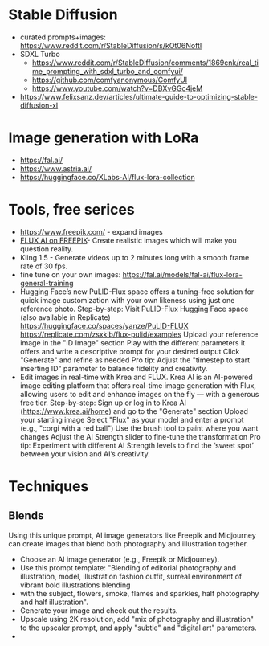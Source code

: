 # Stable Diffusion 
* curated prompts+images: https://www.reddit.com/r/StableDiffusion/s/kOt06Noftl
* SDXL Turbo
  * https://www.reddit.com/r/StableDiffusion/comments/1869cnk/real_time_prompting_with_sdxl_turbo_and_comfyui/
  * https://github.com/comfyanonymous/ComfyUI
  * https://www.youtube.com/watch?v=DBXvGGc4jeM
* https://www.felixsanz.dev/articles/ultimate-guide-to-optimizing-stable-diffusion-xl

# Image generation with LoRa
* https://fal.ai/
* https://www.astria.ai/
* https://huggingface.co/XLabs-AI/flux-lora-collection

# Tools, free serices
* https://www.freepik.com/ - expand images
 * [FLUX AI on FREEPIK](https://link.mail.beehiiv.com/ss/c/u001.nk4qDcNtx0o7ZcXaSg5zuNGchgT8L4kg2f_ThDfLwmk8Or8SWjnIBl5Dxga5o8VN_8noC7ro7H0u3rGZMo1KSkeidf7khAosni7Aiuu0jAWjY_K7lZA8Z8Gv0X5eN434qzzc_xLrVu0vK0SJHzJTF_mplVVYPGKPiJm9p2adCs6l-zMW5eE7o2ISSGeBJBtiHXQ2IGl5x1RBDZn9vB-uRFc6REMeLAyRTVu6Rbvjqc2GHbIOT)- Create realistic images which will make you question reality. 
* Kling 1.5 - Generate videos up to 2 minutes long with a smooth frame rate of 30 fps.
* fine tune on your own images: https://fal.ai/models/fal-ai/flux-lora-general-training
* Hugging Face’s new PuLID-Flux space offers a tuning-free solution for quick image customization with your own likeness using just one reference photo.
Step-by-step:
Visit PuLID-Flux Hugging Face space (also available in Replicate) 
https://huggingface.co/spaces/yanze/PuLID-FLUX
https://replicate.com/zsxkib/flux-pulid/examples
Upload your reference image in the "ID Image" section
Play with the different parameters it offers and write a descriptive prompt for your desired output
Click "Generate" and refine as needed
Pro tip: Adjust the "timestep to start inserting ID" parameter to balance fidelity and creativity.
* Edit images in real-time with Krea and FLUX. Krea AI is an AI-powered image editing platform that offers real-time image generation with Flux, allowing users to edit and enhance images on the fly — with a generous free tier.
Step-by-step:
Sign up or log in to Krea AI (https://www.krea.ai/home) and go to the "Generate" section
Upload your starting image
Select "Flux" as your model and enter a prompt (e.g., "corgi with a red ball")
Use the brush tool to paint where you want changes
Adjust the AI Strength slider to fine-tune the transformation
Pro tip: Experiment with different AI Strength levels to find the ‘sweet spot’ between your vision and AI’s creativity.


# Techniques
## Blends
Using this unique prompt, AI image generators like Freepik and Midjourney can create images that blend both photography and illustration together.

* Choose an AI image generator (e.g., Freepik or Midjourney).
* Use this prompt template: "Blending of editorial photography and illustration, model, illustration fashion outfit, surreal environment of vibrant bold illustrations blending 
* with the subject, flowers, smoke, flames and sparkles, half photography and half illustration".
* Generate your image and check out the results.
* Upscale using 2K resolution, add "mix of photography and illustration" to the upscaler prompt, and apply "subtle" and "digital art" parameters.
* 

